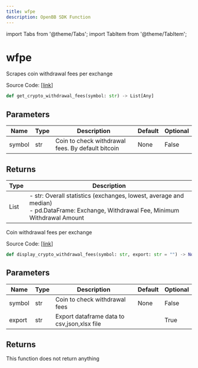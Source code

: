 ```yaml
---
title: wfpe
description: OpenBB SDK Function
---
```


import Tabs from '@theme/Tabs';
import TabItem from '@theme/TabItem';

# wfpe

<Tabs>
<TabItem value="model" label="Model" default>

Scrapes coin withdrawal fees per exchange

Source Code: [[link](https://github.com/OpenBB-finance/OpenBBTerminal/tree/main/openbb_terminal/cryptocurrency/overview/withdrawalfees_model.py#L207)]

```python
def get_crypto_withdrawal_fees(symbol: str) -> List[Any]
```
## Parameters

| Name | Type | Description | Default | Optional |
| ---- | ---- | ----------- | ------- | -------- |
| symbol | str | Coin to check withdrawal fees. By default bitcoin | None | False |

## Returns

| Type | Description |
| ---- | ----------- |
| List | - str: Overall statistics (exchanges, lowest, average and median)<br/>- pd.DataFrame: Exchange, Withdrawal Fee, Minimum Withdrawal Amount |



</TabItem>
<TabItem value="view" label="View">

Coin withdrawal fees per exchange

Source Code: [[link](https://github.com/OpenBB-finance/OpenBBTerminal/tree/main/openbb_terminal/cryptocurrency/overview/withdrawalfees_view.py#L86)]

```python
def display_crypto_withdrawal_fees(symbol: str, export: str = "") -> None
```
## Parameters

| Name | Type | Description | Default | Optional |
| ---- | ---- | ----------- | ------- | -------- |
| symbol | str | Coin to check withdrawal fees | None | False |
| export | str | Export dataframe data to csv,json,xlsx file |  | True |

## Returns

This function does not return anything



</TabItem>
</Tabs>